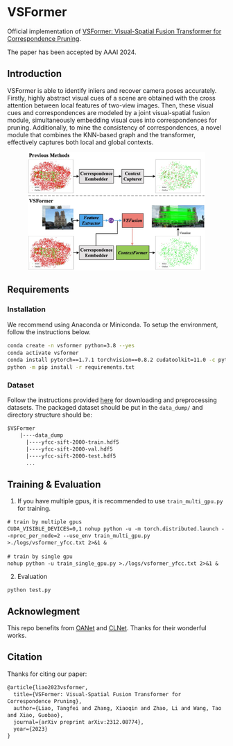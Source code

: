 # VSFormer

Official implementation of [VSFormer: Visual-Spatial Fusion Transformer for Correspondence Pruning](https://arxiv.org/pdf/2312.08774.pdf). 

The paper has been accepted by AAAI 2024. 

## Introduction
VSFormer is able to identify inliers and recover camera poses accurately. 
Firstly, highly abstract visual cues of a scene are obtained with the cross attention between local features of two-view images. 
Then, these visual cues and correspondences are modeled by a joint visual-spatial fusion module, simultaneously embedding visual cues into correspondences for pruning. 
Additionally, to mine the consistency of correspondences, a novel module that combines the KNN-based graph and the transformer, effectively captures both local and global contexts.

<div align=center><img src ="assets/figure1.jpg" style="zoom:40%;"/></div>

## Requirements

### Installation
We recommend using Anaconda or Miniconda. To setup the environment, follow the instructions below. 
```bash
conda create -n vsformer python=3.8 --yes
conda activate vsformer
conda install pytorch==1.7.1 torchvision==0.8.2 cudatoolkit=11.0 -c pytorch --yes
python -m pip install -r requirements.txt
```

### Dataset
Follow the instructions provided [here](https://github.com/zjhthu/OANet) for downloading and preprocessing datasets. 
The packaged dataset should be put in the `data_dump/` and directory structure should be: 
```
$VSFormer
    |----data_dump
      |----yfcc-sift-2000-train.hdf5
      |----yfcc-sift-2000-val.hdf5
      |----yfcc-sift-2000-test.hdf5
      ...
```

## Training & Evaluation
1. If you have multiple gpus, it is recommended to use `train_multi_gpu.py` for training. 
```
# train by multiple gpus
CUDA_VISIBLE_DEVICES=0,1 nohup python -u -m torch.distributed.launch --nproc_per_node=2 --use_env train_multi_gpu.py >./logs/vsformer_yfcc.txt 2>&1 &

# train by single gpu
nohup python -u train_single_gpu.py >./logs/vsformer_yfcc.txt 2>&1 &
```

2. Evaluation
```
python test.py
```

## Acknowlegment
This repo benefits from [OANet](https://github.com/zjhthu/OANet) and [CLNet](https://github.com/sailor-z/CLNet). Thanks for their wonderful works. 

## Citation
Thanks for citing our paper:

```
@article{liao2023vsformer,
  title={VSFormer: Visual-Spatial Fusion Transformer for Correspondence Pruning},
  author={Liao, Tangfei and Zhang, Xiaoqin and Zhao, Li and Wang, Tao and Xiao, Guobao},
  journal={arXiv preprint arXiv:2312.08774},
  year={2023}
}
```
